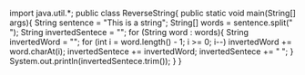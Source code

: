 import java.util.*;
public class ReverseString{
public static void main(String[] args){
   String sentence = "This is a string";
String[] words = sentence.split(" ");
String invertedSentece = "";
for (String word : words){
    String invertedWord = "";
    for (int i = word.length() - 1; i >= 0; i--)
        invertedWord += word.charAt(i);
    invertedSentece += invertedWord;
    invertedSentece += " ";
}
System.out.println(invertedSentece.trim());
    }
}
